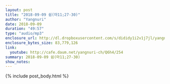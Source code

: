 ```yaml
---
layout: post
title: "2018-09-09 쉼(마11;27-30)"
author: "Yangnuri"
date: 2018-09-09
duration: "49:57"
type: "audio/mp3"
enclosure_url: http://dl.dropboxusercontent.com/s/dididy1i2v1j7jl/yangnurichurch180909.mp3
enclosure_bytes_size: 83,779,126
link:
  youtube: http://cafe.daum.net/yangnuri-ch/Q6h4/254
summary: 2018-09-09 쉼(마11;27-30)
show_notes:
---
```


{% include post_body.html %}
